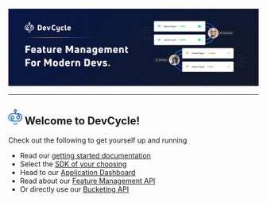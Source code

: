 [![header image](/images/banner-1.jpg)](https://app.devCycle.com)

--- 

##  ![tiny-togglebot](/images/tiny-togglebot.png)     Welcome to DevCycle!
Check out the following to get yourself up and running

* Read our [getting started documentation](https://docs.devcycle.com/)
* Select the [SDK of your choosing](https://docs.devcycle.com/docs/sdk/sdk-types)
* Head to our [Application Dashboard](https://app.devcycle.com/) 
* Read about our [Feature Management API](https://docs.devcycle.com/management-api/) 
* Or directly use our [Bucketing API](https://docs.devcycle.com/bucketing-api/)

